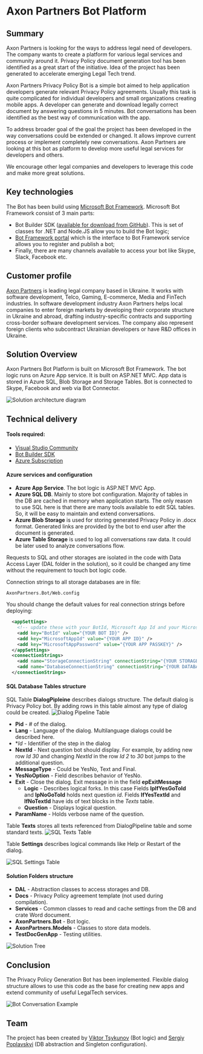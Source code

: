 # Axon Partners Bot Platform
## Summary
Axon Partners is looking for the ways to address legal need of developers. The company wants to create a platform for various legal services and community around it. Privacy Policy document generation tool has been identified as a great start of the initiative. Idea of the project has been generated to accelerate emerging Legal Tech trend. 

Axon Partners Privacy Policy Bot is a simple bot aimed to help application developers generate relevant Privacy Policy agreements. Usually this task is quite complicated for individual developers and small organizations creating mobile apps. A developer can generate and download legally correct document by answering questions in 5 minutes. Bot conversations has been identified as the best way of communication with the app. 

To address broader goal of the goal the project has been developed in the way conversations could be extended or changed. It allows improve current process or implement completely new conversations. Axon Partners are looking at this bot as platform to develop more useful legal services for developers and others. 

We encourage other legal companies and developers to leverage this code and make more great solutions. 

## Key technologies
The Bot has been build using [Microsoft Bot Framework](https://dev.botframework.com/). Microsoft Bot Framework consist of 3 main parts: 
- Bot Builder SDK ([available for download from GitHub](https://github.com/Microsoft/BotBuilder)). This is set of classes for .NET and Node.JS allow you to build the Bot logic;
- [Bot Framework portal](https://dev.botframework.com/bots) which is the interface to Bot Framework service allows you to register and publish a bot; 
- Finally, there are many channels available to access your bot like Skype, Slack, Facebook etc. 

## Customer profile

[Axon Partners](http://axon.partners/) is leading legal company based in Ukraine. It works with software development, Telco, Gaming, E-commerce, Media and FinTech industries. In software development industry Axon Partners helps local companies to enter foreign markets by developing their corporate structure in Ukraine and abroad, drafting industry-specific contracts and supporting cross-border software development services.
The company also represent foreign clients who subcontract Ukrainian developers or have R&D offices in Ukraine.



## Solution Overview
Axon Partners Bot Platform is built on Microsoft Bot Framework. The bot logic runs on Azure App service. It is built on ASP.NET MVC. App data is stored in Azure SQL, Blob Storage and Storage Tables. Bot is connected to Skype, Facebook and web via Bot Connector. 

![Solution architecture diagram](https://raw.githubusercontent.com/vityabool/AxonBot/master/Img/AxonBotArchitecture.jpg) 


## Technical delivery
#### Tools required:
- [Visual Studio Community](https://www.visualstudio.com/downloads)
- [Bot Builder SDK](https://www.nuget.org/packages/Microsoft.Bot.Builder)
- [Azure Subscription](https://azure.microsoft.com/en-us/free) 

#### Azure services and configuration

- **Azure App Service**. The bot logic is ASP.NET MVC App.
- **Azure SQL DB**. Mainly to store bot configuration. Majority of tables in the DB are cached in memory when application starts. The only reason to use SQL here is that there are many tools available to edit SQL tables. So, it will be easy to maintain and extend conversations. 
- **Azure Blob Storage** is used for storing generated Privacy Policy in .docx format. Generated links are provided by the bot to end user after the document is generated. 
- **Azure Table Storage** is used to log all conversations raw data. It could be later used to analyze conversations flow.

Requests to SQL and other storages are isolated in the code with Data Access Layer (DAL folder in the solution), so it could be changed any time without the requirement to touch bot logic code. 

Connection strings to all storage databases are in file: 
``` 
AxonPartners.Bot/Web.config
```

You should change the default values for real connection strings before deploying:
```XML
  <appSettings>
    <!-- update these with your BotId, Microsoft App Id and your Microsoft App Password-->
    <add key="BotId" value="{YOUR BOT ID}" />
    <add key="MicrosoftAppId" value="{YOUR APP ID}" />
    <add key="MicrosoftAppPassword" value="{YOUR APP PASSKEY}" />
  </appSettings>
  <connectionStrings>
    <add name="StorageConnectionString" connectionString="{YOUR STORAGE CONNECTION STRING}" />
    <add name="DatabaseConnectionString" connectionString="{YOUR DATABASE CONNECTION STRING}" />
  </connectionStrings>
```

#### SQL Database Tables structure
SQL Table **DialogPipleine** describes dialogs structure. The default dialog is Privacy Policy bot. By adding rows in this table almost any type of dialog could be created.
![Dialog Pipeline Table](https://raw.githubusercontent.com/vityabool/AxonBot/master/Img/DialogPipleine.jpg)
- **Pid** - # of the dialog. 
- **Lang** - Language of the dialog. Multilanguage dialogs could be described here.
- **Id* - Identifier of the step in the dialog
- **NextId** - Next question bot should display. For example, by adding new row *Id 30* and changing *NextId* in the row *Id 2* to *30* bot jumps to the additional question.
- **MessageType** - Could be YesNo, Text and Final.
- **YesNoOption** - Field describes behavior of YesNo.
- **Exit** - Close the dialog. Exit message in in the field **epExitMessage**
    - **Logic** - Describes logical forks. In this case Fields **IpIfYesGoToId** and **IpNoGoToId** holds next question *id*. Fields **IfYesTextId** and **IfNoTextId** have ids of text blocks in the *Texts* table. 
    - **Question** - Displays logical question. 
- **ParamName** - Holds verbose name of the question.

Table **Texts** stores all texts referenced from DialogPipeline table and some standard texts.
![SQL Texts Table](https://raw.githubusercontent.com/vityabool/AxonBot/master/Img/Texts.jpg)

Table **Settings** describes logical commands like Help or Restart of the dialog.

![SQL Settings Table](https://raw.githubusercontent.com/vityabool/AxonBot/master/Img/Settings.jpg)

#### Solution Folders structure
- **DAL** - Abstraction classes to access storages and DB.
- **Docs** - Privacy Policy agreement template (not used during compilation).
- **Services** - Common classes to read and cache settings from the DB and crate Word document.
- **AxonPartners.Bot** - Bot logic.
- **AxonPartners.Models** - Classes to store data models.
- **TestDocGenApp** - Testing utilities.

![Solution Tree](https://raw.githubusercontent.com/vityabool/AxonBot/master/Img/SolutionExplorer.jpg)

## Conclusion

The Privacy Policy Generation Bot has been implemented. Flexible dialog structure allows to use this code as the base for creating new apps and extend community of useful LegalTech services. 

![Bot Conversation Example](https://raw.githubusercontent.com/vityabool/AxonBot/master/Img/Bot.jpg)

## Team

The project has been created by [Viktor Tsykunov](https://github.com/vityabool) (Bot logic) and [Sergiy Poplavskyi](https://github.com/spoplavskiy) (DB abstraction and Singleton configuration).





